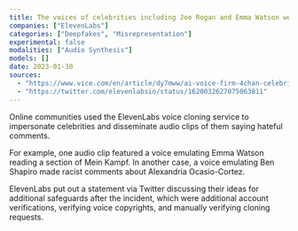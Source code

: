 ```yaml
---
title: The voices of celebrities including Joe Rogan and Emma Watson were impersonated to generate racist, transphobic, and violent comments
companies: ["ElevenLabs"]
categories: ["Deepfakes", "Misrepresentation"]
experimental: false
modalities: ["Audio Synthesis"]
models: []
date: 2023-01-30
sources:
  - "https://www.vice.com/en/article/dy7mww/ai-voice-firm-4chan-celebrity-voices-emma-watson-joe-rogan-elevenlabs"
  - "https://twitter.com/elevenlabsio/status/1620032627075063811"
---
```


Online communities used the ElevenLabs voice cloning service to impersonate celebrities and disseminate audio clips of them saying hateful comments.

For example, one audio clip featured a voice emulating Emma Watson reading a section of Mein Kampf. In another case, a voice emulating Ben Shapiro made racist comments about Alexandria Ocasio-Cortez.

ElevenLabs put out a statement via Twitter discussing their ideas for additional safeguards after the incident, which were additional account verifications, verifying voice copyrights, and manually verifying cloning requests.

